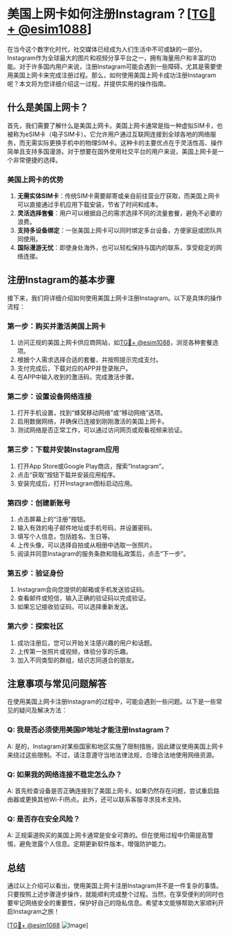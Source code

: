 # 美国上网卡如何注册Instagram？[[TG💪+ @esim1088](https://t.me/s/esim1088)]

在当今这个数字化时代，社交媒体已经成为人们生活中不可或缺的一部分。Instagram作为全球最大的图片和视频分享平台之一，拥有海量用户和丰富的功能。对于许多国内用户来说，注册Instagram可能会遇到一些障碍，尤其是需要使用美国上网卡来完成注册过程。那么，如何使用美国上网卡成功注册Instagram呢？本文将为您详细介绍这一过程，并提供实用的操作指南。

## 什么是美国上网卡？

首先，我们需要了解什么是美国上网卡。美国上网卡通常是指一种虚拟SIM卡，也被称为eSIM卡（电子SIM卡）。它允许用户通过互联网连接到全球各地的网络服务，而无需实际更换手机中的物理SIM卡。这种卡的主要优点在于灵活性高、操作简单且支持多国漫游。对于想要在国外使用社交平台的用户来说，美国上网卡是一个非常便捷的选择。

### 美国上网卡的优势

1. **无需实体SIM卡**：传统SIM卡需要邮寄或亲自前往营业厅获取，而美国上网卡可以直接通过手机应用下载安装，节省了时间和成本。
2. **灵活选择套餐**：用户可以根据自己的需求选择不同的流量套餐，避免不必要的浪费。
3. **支持多设备绑定**：一张美国上网卡可以同时绑定多台设备，方便家庭或团队共同使用。
4. **国际漫游无忧**：即使身处海外，也可以轻松保持与国内的联系，享受稳定的网络连接。

## 注册Instagram的基本步骤

接下来，我们将详细介绍如何使用美国上网卡注册Instagram。以下是具体的操作流程：

### 第一步：购买并激活美国上网卡

1. 访问正规的美国上网卡供应商网站，如[TG💪+ @esim1088](https://t.me/s/esim1088)，浏览各种套餐选项。
2. 根据个人需求选择合适的套餐，并按照提示完成支付。
3. 支付完成后，下载对应的APP并登录账户。
4. 在APP中输入收到的激活码，完成激活步骤。

### 第二步：设置设备网络连接

1. 打开手机设置，找到“蜂窝移动网络”或“移动网络”选项。
2. 启用数据网络，并确保已连接到刚刚激活的美国上网卡。
3. 测试网络是否正常工作，可以通过访问网页或观看视频来验证。

### 第三步：下载并安装Instagram应用

1. 打开App Store或Google Play商店，搜索“Instagram”。
2. 点击“获取”按钮下载并安装应用程序。
3. 安装完成后，打开Instagram图标启动应用。

### 第四步：创建新账号

1. 点击屏幕上的“注册”按钮。
2. 输入有效的电子邮件地址或手机号码，并设置密码。
3. 填写个人信息，包括姓名、生日等。
4. 上传头像，可以选择自拍或从相册中选取一张照片。
5. 阅读并同意Instagram的服务条款和隐私政策后，点击“下一步”。

### 第五步：验证身份

1. Instagram会向您提供的邮箱或手机发送验证码。
2. 查看邮件或短信，输入正确的验证码以完成验证。
3. 如果忘记接收验证码，可以选择重新发送。

### 第六步：探索社区

1. 成功注册后，您可以开始关注感兴趣的用户和话题。
2. 上传第一张照片或视频，体验分享的乐趣。
3. 加入不同类型的群组，结识志同道合的朋友。

## 注意事项与常见问题解答

在使用美国上网卡注册Instagram的过程中，可能会遇到一些问题。以下是一些常见的疑问及解决方法：

### Q: 我是否必须使用美国IP地址才能注册Instagram？

A: 是的，Instagram对某些国家和地区实施了限制措施，因此建议使用美国上网卡来绕过这些限制。不过，请注意遵守当地法律法规，合理合法地使用网络资源。

### Q: 如果我的网络连接不稳定怎么办？

A: 首先检查设备是否正确连接到了美国上网卡。如果仍然存在问题，尝试重启路由器或更换其他Wi-Fi热点。此外，还可以联系客服寻求技术支持。

### Q: 是否存在安全风险？

A: 正规渠道购买的美国上网卡通常是安全可靠的。但在使用过程中仍需提高警惕，避免泄露个人信息。定期更新软件版本，增强防护能力。

## 总结

通过以上介绍可以看出，使用美国上网卡注册Instagram并不是一件复杂的事情。只要按照上述步骤逐步操作，就能顺利完成整个过程。当然，在享受便利的同时也要牢记网络安全的重要性，保护好自己的隐私信息。希望本文能够帮助大家顺利开启Instagram之旅！

[[TG💪+ @esim1088](https://t.me/s/esim1088) ![Image](https://i.postimg.cc/4NQfJmqS/Snipaste-2025-05-13-00-14-12.png)]